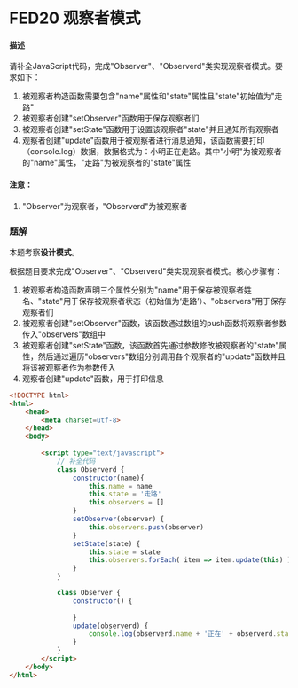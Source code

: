 # FED20 观察者模式

#### 描述

请补全JavaScript代码，完成"Observer"、"Observerd"类实现观察者模式。要求如下：

1. 被观察者构造函数需要包含"name"属性和"state"属性且"state"初始值为"走路"
2. 被观察者创建"setObserver"函数用于保存观察者们
3. 被观察者创建"setState"函数用于设置该观察者"state"并且通知所有观察者
4. 观察者创建"update"函数用于被观察者进行消息通知，该函数需要打印（console.log）数据，数据格式为：小明正在走路。其中"小明"为被观察者的"name"属性，"走路"为被观察者的"state"属性

#### 注意：

1. "Observer"为观察者，"Observerd"为被观察者



### 题解

本题考察**设计模式**。

根据题目要求完成"Observer"、"Observerd"类实现观察者模式。核心步骤有：

1. 被观察者构造函数声明三个属性分别为"name"用于保存被观察者姓名、"state"用于保存被观察者状态（初始值为‘走路’）、"observers"用于保存观察者们
2. 被观察者创建"setObserver"函数，该函数通过数组的push函数将观察者参数传入"observers"数组中
3. 被观察者创建"setState"函数，该函数首先通过参数修改被观察者的"state"属性，然后通过遍历"observers"数组分别调用各个观察者的"update"函数并且将该被观察者作为参数传入
4. 观察者创建"update"函数，用于打印信息

```html
<!DOCTYPE html>
<html>
    <head>
        <meta charset=utf-8>
    </head>
    <body>
    	
        <script type="text/javascript">
            // 补全代码
            class Observerd {
                constructor(name){
                    this.name = name
                    this.state = '走路'
                    this.observers = []
                }
                setObserver(observer) {
                    this.observers.push(observer)
                }
                setState(state) {
                    this.state = state
                    this.observers.forEach( item => item.update(this) )
                }
            }

            class Observer {
                constructor() {
                    
                }
                update(observerd) {
                    console.log(observerd.name + '正在' + observerd.state)
                }
            }
        </script>
    </body>
</html>
```

